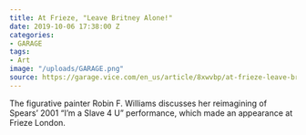 ```yaml
---
title: At Frieze, "Leave Britney Alone!"
date: 2019-10-06 17:38:00 Z
categories:
- GARAGE
tags:
- Art
image: "/uploads/GARAGE.png"
source: https://garage.vice.com/en_us/article/8xwvbp/at-frieze-leave-britney-alone
---
```


The figurative painter Robin F. Williams discusses her reimagining of Spears’ 2001 “I’m a Slave 4 U” performance, which made an appearance at Frieze London.